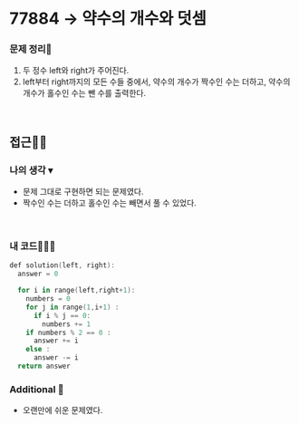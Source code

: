 # 77884 → 약수의 개수와 덧셈
### 문제 정리📝
1. 두 정수 left와 right가 주어진다. 
2. left부터 right까지의 모든 수들 중에서, 약수의 개수가 짝수인 수는 더하고, 약수의 개수가 홀수인 수는 뺀 수를 출력한다.
</br>

## 접근🚶🏻
### 나의 생각 ▾
- 문제 그대로 구현하면 되는 문제였다.
- 짝수인 수는 더하고 홀수인 수는 빼면서 풀 수 있었다.
</br>

### 내 코드👨🏻‍💻

```swift
def solution(left, right):
  answer = 0

  for i in range(left,right+1):
    numbers = 0
    for j in range(1,i+1) :
      if i % j == 0:
        numbers += 1
    if numbers % 2 == 0 :
      answer += i
    else :
      answer -= i
  return answer
```

### Additional 📂
- 오랜만에 쉬운 문제였다.